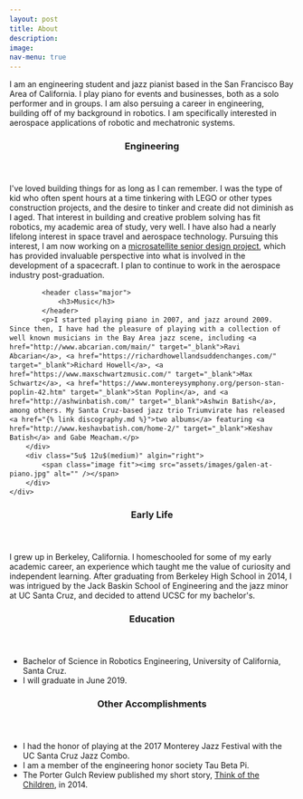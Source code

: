 ```yaml
---
layout: post
title: About
description:
image:
nav-menu: true
---
```


<p>I am an engineering student and jazz pianist based in the San Francisco Bay Area of California. I play piano for events and businesses, both as a solo performer and in groups. I am also persuing a career in engineering, building off of my background in robotics. I am specifically interested in aerospace applications of robotic and mechatronic systems.</p>

<section id="interests">
	<div class="row">
		<div class="7u 12u$(medium)">
			<header class="major">
				<h3>Engineering</h3>
			</header>
			<p>I've loved building things for as long as I can remember. I was the type of kid who often spent hours at a time tinkering with LEGO or other types construction projects, and the desire to tinker and create did not diminish as I aged. That interest in building and creative problem solving has fit robotics, my academic area of study, very well. I have also had a nearly lifelong interest in space travel and aerospace technology. Pursuing this interest, I am now working on a <a href="{% link slugsat.md %}">microsatellite senior design project</a>, which has provided invaluable perspective into what is involved in the development of a spacecraft. I plan to continue to work in the aerospace industry post-graduation.</p>
			
			<header class="major">
				<h3>Music</h3>
			</header>
			<p>I started playing piano in 2007, and jazz around 2009. Since then, I have had the pleasure of playing with a collection of well known musicians in the Bay Area jazz scene, including <a href="http://www.abcarian.com/main/" target="_blank">Ravi Abcarian</a>, <a href="https://richardhowellandsuddenchanges.com/" target="_blank">Richard Howell</a>, <a href="https://www.maxschwartzmusic.com/" target="_blank">Max Schwartz</a>, <a href="https://www.montereysymphony.org/person-stan-poplin-42.htm" target="_blank">Stan Poplin</a>, and <a href="http://ashwinbatish.com/" target="_blank">Ashwin Batish</a>, among others. My Santa Cruz-based jazz trio Triumvirate has released <a href="{% link discography.md %}">two albums</a> featuring <a href="http://www.keshavbatish.com/home-2/" target="_blank">Keshav Batish</a> and Gabe Meacham.</p>
		</div>
		<div class="5u$ 12u$(medium)" algin="right">
			<span class="image fit"><img src="assets/images/galen-at-piano.jpg" alt="" /></span>
		</div>
	</div>
</section>

<section id="bio">
	<div class="row">
		<div class="4u 12u$(medium)">
			<header class="major">
				<h3>Early Life</h3>
			</header>
			<p>I grew up in Berkeley, California. I homeschooled for some of my early academic career, an experience which taught me the value of curiosity and independent learning. After graduating from Berkeley High School in 2014, I was intrigued by the Jack Baskin School of Engineering and the jazz minor at UC Santa Cruz, and decided to attend UCSC for my bachelor's.</p>
		</div>
		<div class="4u 12u$(medium)">
			<header class="major">
				<h3>Education</h3>
			</header>
			<ul class="alt">
				<li>Bachelor of Science in Robotics Engineering, University of California, Santa Cruz.</li>
				<li>I will graduate in June 2019.</li>
			</ul>
		</div>
		<div class="4u$ 12u$(medium)">
			<header class="major">
				<h3>Other Accomplishments</h3>
			</header>
			<ul class="alt">
				<li>I had the honor of playing at the 2017 Monterey Jazz Festival with the UC Santa Cruz Jazz Combo.</li>
				<li>I am a member of the engineering honor society Tau Beta Pi.</li>
				<li>The Porter Gulch Review published my short story, <a href="https://www.cabrillo.edu/publications/portergulch/ONLINE_PGR_2015.pdf#page=39" target="_blank">Think of the Children</a>, in 2014.</li>
			</ul>
		</div>
	</div>
</section>